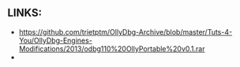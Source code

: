 
## LINKS:
* <https://github.com/trietptm/OllyDbg-Archive/blob/master/Tuts-4-You/OllyDbg-Engines-Modifications/2013/odbg110%20OllyPortable%20v0.1.rar>
* 
